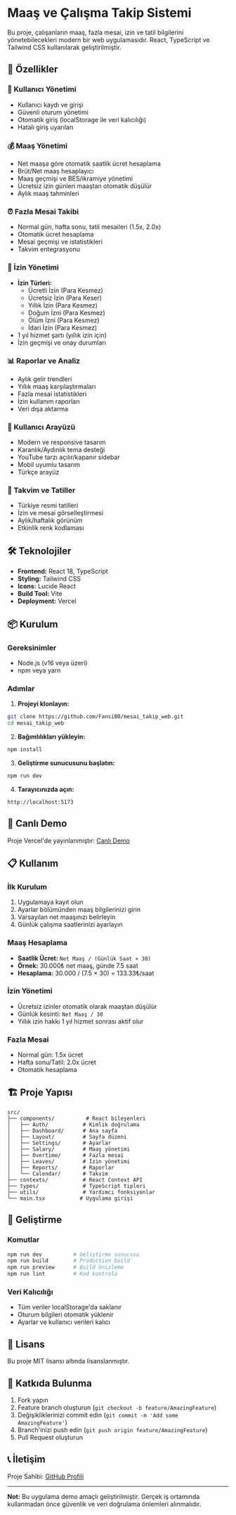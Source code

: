 # Maaş ve Çalışma Takip Sistemi

Bu proje, çalışanların maaş, fazla mesai, izin ve tatil bilgilerini yönetebilecekleri modern bir web uygulamasıdır. React, TypeScript ve Tailwind CSS kullanılarak geliştirilmiştir.

## 🚀 Özellikler

### 🔐 Kullanıcı Yönetimi
- Kullanıcı kaydı ve girişi
- Güvenli oturum yönetimi
- Otomatik giriş (localStorage ile veri kalıcılığı)
- Hatalı giriş uyarıları

### 💰 Maaş Yönetimi
- Net maaşa göre otomatik saatlik ücret hesaplama
- Brüt/Net maaş hesaplayıcı
- Maaş geçmişi ve BES/ikramiye yönetimi
- Ücretsiz izin günleri maaştan otomatik düşülür
- Aylık maaş tahminleri

### ⏰ Fazla Mesai Takibi
- Normal gün, hafta sonu, tatil mesaileri (1.5x, 2.0x)
- Otomatik ücret hesaplama
- Mesai geçmişi ve istatistikleri
- Takvim entegrasyonu

### 📅 İzin Yönetimi
- **İzin Türleri:**
  - Ücretli İzin (Para Kesmez)
  - Ücretsiz İzin (Para Keser)
  - Yıllık İzin (Para Kesmez)
  - Doğum İzni (Para Kesmez)
  - Ölüm İzni (Para Kesmez)
  - İdari İzin (Para Kesmez)
- 1 yıl hizmet şartı (yıllık izin için)
- İzin geçmişi ve onay durumları

### 📊 Raporlar ve Analiz
- Aylık gelir trendleri
- Yıllık maaş karşılaştırmaları
- Fazla mesai istatistikleri
- İzin kullanım raporları
- Veri dışa aktarma

### 🎨 Kullanıcı Arayüzü
- Modern ve responsive tasarım
- Karanlık/Aydınlık tema desteği
- YouTube tarzı açılır/kapanır sidebar
- Mobil uyumlu tasarım
- Türkçe arayüz

### 📅 Takvim ve Tatiller
- Türkiye resmi tatilleri
- İzin ve mesai görselleştirmesi
- Aylık/haftalık görünüm
- Etkinlik renk kodlaması

## 🛠️ Teknolojiler

- **Frontend:** React 18, TypeScript
- **Styling:** Tailwind CSS
- **Icons:** Lucide React
- **Build Tool:** Vite
- **Deployment:** Vercel

## 📦 Kurulum

### Gereksinimler
- Node.js (v16 veya üzeri)
- npm veya yarn

### Adımlar

1. **Projeyi klonlayın:**
```bash
git clone https://github.com/FansiB0/mesai_takip_web.git
cd mesai_takip_web
```

2. **Bağımlılıkları yükleyin:**
```bash
npm install
```

3. **Geliştirme sunucusunu başlatın:**
```bash
npm run dev
```

4. **Tarayıcınızda açın:**
```
http://localhost:5173
```

## 🚀 Canlı Demo

Proje Vercel'de yayınlanmıştır: [Canlı Demo](https://mesai-takip-web.vercel.app)

## 📋 Kullanım

### İlk Kurulum
1. Uygulamaya kayıt olun
2. Ayarlar bölümünden maaş bilgilerinizi girin
3. Varsayılan net maaşınızı belirleyin
4. Günlük çalışma saatlerinizi ayarlayın

### Maaş Hesaplama
- **Saatlik Ücret:** `Net Maaş / (Günlük Saat × 30)`
- **Örnek:** 30.000₺ net maaş, günde 7.5 saat
- **Hesaplama:** 30.000 / (7.5 × 30) = 133.33₺/saat

### İzin Yönetimi
- Ücretsiz izinler otomatik olarak maaştan düşülür
- Günlük kesinti: `Net Maaş / 30`
- Yıllık izin hakkı 1 yıl hizmet sonrası aktif olur

### Fazla Mesai
- Normal gün: 1.5x ücret
- Hafta sonu/Tatil: 2.0x ücret
- Otomatik hesaplama

## 🏗️ Proje Yapısı

```
src/
├── components/          # React bileşenleri
│   ├── Auth/           # Kimlik doğrulama
│   ├── Dashboard/      # Ana sayfa
│   ├── Layout/         # Sayfa düzeni
│   ├── Settings/       # Ayarlar
│   ├── Salary/         # Maaş yönetimi
│   ├── Overtime/       # Fazla mesai
│   ├── Leaves/         # İzin yönetimi
│   ├── Reports/        # Raporlar
│   └── Calendar/       # Takvim
├── contexts/           # React Context API
├── types/              # TypeScript tipleri
├── utils/              # Yardımcı fonksiyonlar
└── main.tsx           # Uygulama girişi
```

## 🔧 Geliştirme

### Komutlar
```bash
npm run dev          # Geliştirme sunucusu
npm run build        # Production build
npm run preview      # Build önizleme
npm run lint         # Kod kontrolü
```

### Veri Kalıcılığı
- Tüm veriler localStorage'da saklanır
- Oturum bilgileri otomatik yüklenir
- Ayarlar ve kullanıcı verileri kalıcı

## 📝 Lisans

Bu proje MIT lisansı altında lisanslanmıştır.

## 🤝 Katkıda Bulunma

1. Fork yapın
2. Feature branch oluşturun (`git checkout -b feature/AmazingFeature`)
3. Değişikliklerinizi commit edin (`git commit -m 'Add some AmazingFeature'`)
4. Branch'inizi push edin (`git push origin feature/AmazingFeature`)
5. Pull Request oluşturun

## 📞 İletişim

Proje Sahibi: [GitHub Profili](https://github.com/FansiB0)

---

**Not:** Bu uygulama demo amaçlı geliştirilmiştir. Gerçek iş ortamında kullanmadan önce güvenlik ve veri doğrulama önlemleri alınmalıdır.
